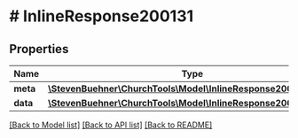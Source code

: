 # # InlineResponse200131

## Properties

Name | Type | Description | Notes
------------ | ------------- | ------------- | -------------
**meta** | [**\StevenBuehner\ChurchTools\Model\InlineResponse200129Meta**](InlineResponse200129Meta.md) |  | [optional]
**data** | [**\StevenBuehner\ChurchTools\Model\InlineResponse200131Data[]**](InlineResponse200131Data.md) |  | [optional]

[[Back to Model list]](../../README.md#models) [[Back to API list]](../../README.md#endpoints) [[Back to README]](../../README.md)
